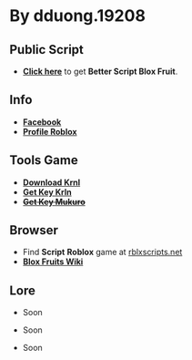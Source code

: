 # By dduong.19208

## Public Script

- [**Click here**](https://raw.githubusercontent.com/xQuartyx/DonateMe/main/ScriptLoader) to get **Better Script Blox Fruit**.
## Info
- [**Facebook**](https://facebook.com/dduong.19208)
- [**Profile Roblox**](https://www.roblox.com/users/804791922/profile)
## Tools Game
- [**Download Krnl**](https://krnl.live)
- [**Get Key Krln**](https://cdn.krnl.place/getkey.php)
- ~~[**Get Key Mukuro**](https://quartyz.dev)~~
## Browser
- Find **Script** **Roblox** game at [rblxscripts.net](https://www.rblxscripts.net)
- [**Blox Fruits Wiki**](https://blox-fruits.fandom.com/wiki/Blox_Fruits)
## Lore
- Soon

- Soon

- Soon
